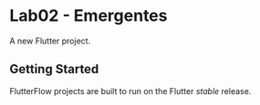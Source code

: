 # Lab02 - Emergentes

A new Flutter project.

## Getting Started

FlutterFlow projects are built to run on the Flutter _stable_ release.
